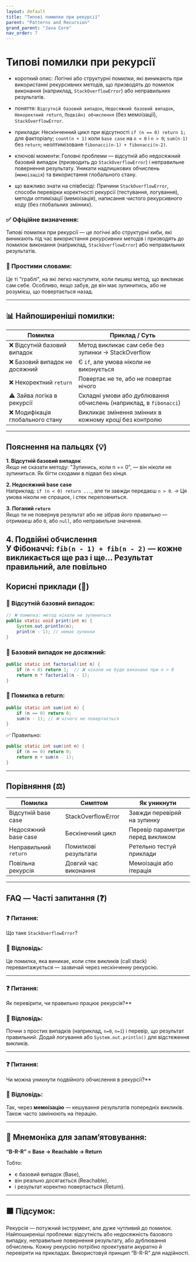 ```yaml
---
layout: default
title: "Типові помилки при рекурсії"
parent: "Patterns and Recursion"
grand_parent: "Java Core"
nav_order: 7
---
```


# Типові помилки при рекурсії

* короткий опис: Логічні або структурні помилки, які виникають при використанні рекурсивних методів, що призводять до помилок виконання (наприклад, `StackOverflowError`) або неправильних результатів.

* поняття: `Відсутній базовий випадок`, `Недосяжний базовий випадок`, `Некоректний return`, `Подвійні обчислення` (без мемоізації), `StackOverflowError`.

* приклади: Нескінченний цикл при відсутності `if (n == 0) return 1;` для факторіалу; `count(n + 1)` коли `base case` на `n < 0` і `n > 0`; `sum(n-1)` без `return`; неоптимізоване `fibonacci(n-1) + fibonacci(n-2)`.

* ключові моменти: Головні проблеми — відсутній або недосяжний базовий випадок (призводить до `StackOverflowError`) і неправильне повернення результату. Уникати надлишкових обчислень (`мемоізація`) та використання глобального стану.

* що важливо знати на співбесіді: Причини `StackOverflowError`, способи перевірки коректності рекурсії (тестування, логування), методи оптимізації (мемоізація), написання чистого рекурсивного коду (без глобальних змінних).

### **✅ Офіційне визначення:**

Типові помилки при рекурсії — це логічні або структурні хиби, які виникають під час використання рекурсивних методів і призводять до помилок виконання (наприклад, `StackOverflowError`) або неправильних результатів.

### **🧠 Простими словами:**

Це ті "граблі", на які легко наступити, коли пишеш метод, що викликає сам себе. Особливо, якщо забув, де він має зупинитись, або не розумієш, що повертається назад.

---

## **📊 Найпоширеніші помилки:**

| Помилка                         | Приклад / Суть                                                    |
|---------------------------------|-------------------------------------------------------------------|
| ❌ Відсутній базовий випадок     | Метод викликає сам себе без зупинки -> StackOverflow               |
| ❌ Базовий випадок не досяжний   | Є `if`, але умова ніколи не виконується                           |
| ❌ Некоректний `return`          | Повертає не те, або не повертає нічого                            |
| ⚠️ Зайва логіка в рекурсії      | Складні умови або дублювання обчислень (наприклад, в `fibonacci`) |
| ❌ Модифікація глобального стану | Викликає змінення змінних в кожному кроці без контролю            |

---

## **Пояснення на пальцях (💡)**

**1\. Відсутній базовий випадок**  
Якщо не сказати методу: "Зупинись, коли n \== 0", — він ніколи не зупиниться. Як бігти сходами в підвал без кінця.

**2\. Недосяжний base case**  
Наприклад: `if (n < 0) return ...`, але ти завжди передаєш `n > 0`. -> Ця умова ніколи не спрацює, і стек переповниться.

**3\. Поганий `return`**  
Якщо ти не повернув результат або не зібрав його правильно — отримаєш або `0`, або `null`, або неправильне значення.

**4\. Подвійні обчислення**  
У Фібоначчі: `fib(n - 1) + fib(n - 2)` — кожне викликається ще раз і ще... Результат правильний, але повільно
---

## **Корисні приклади (🧪)**

### **🔻 Відсутній базовий випадок:**

```java
// ❌ помилка: метод ніколи не зупиниться
public static void print(int n) {
    System.out.println(n);
    print(n - 1); // немає зупинки
}
```

### **🔻 Базовий випадок не досяжний:**

```java
public static int factorial(int n) {
    if (n < 0) return 1;  // ❌ ніколи не буде виконано при n > 0
    return n * factorial(n - 1);
}
```

### **🔻 Помилка в return:**

```java
public static int sum(int n) {
    if (n == 0) return 0;
    sum(n - 1); // ❌ нічого не повертається
}
```

✅ Правильно:

```java
public static int sum(int n) {
    if (n == 0) return 0;
    return n + sum(n - 1);
}
```

---

## **Порівняння (⚖️)**

| Помилка               | Симптом              | Як уникнути                      |
|-----------------------|----------------------|----------------------------------|
| Відсутній base case   | StackOverflowError   | Завжди перевіряй на зупинку      |
| Недосяжний base case  | Бескінечний цикл     | Перевір параметри перед викликом |
| Неправильний `return` | Помилкові результати | Ретельно тестуй приклади         |
| Повільна рекурсія     | Довгий час виконання | Мемоізація або ітерація          |

---

## **FAQ — Часті запитання (❓)**

### **❓ Питання:**

 Що таке `StackOverflowError`?

### **💬 Відповідь:**

Це помилка, яка виникає, коли стек викликів (call stack) перевантажується — зазвичай через нескінченну рекурсію.

---

### **❓ Питання:**

 Як перевірити, чи правильно працює рекурсія?**

### **💬 Відповідь:**

Почни з простих випадків (наприклад, `n=0`, `n=1`) і перевір, що результат правильний. Додай логування або
`System.out.println()` для відстеження викликів.

---

### **❓ Питання:**

 Чи можна уникнути подвійного обчислення в рекурсії?**

### **💬 Відповідь:**

Так, через **мемоізацію** — кешування результатів попередніх викликів. Також часто замінюють на ітерацію.

---

## **🧠 Мнемоніка для запам’ятовування:**

**“B-R-R” \= Base -> Reachable -> Return**

Тобто:

* є базовий випадок (Base),
* він реально досягається (Reachable),
* і результат коректно повертається (Return).

---

## **🟩 Підсумок:**

Рекурсія — потужний інструмент, але дуже чутливий до помилок. Найпоширеніші проблеми: відсутність або недосяжність
базового випадку, неправильне повернення результату, або дублювання обчислень. Кожну рекурсію потрібно проектувати
акуратно й перевіряти на прикладах. Використовуй принцип “B-R-R” для надійності.
